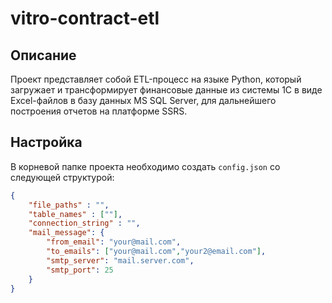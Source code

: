 # vitro-contract-etl

## Описание
Проект представляет собой ETL-процесс на языке Python, который загружает и трансформирует финансовые данные из системы 1C в виде Excel-файлов в базу данных MS SQL Server, для дальнейшего построения отчетов на платформе SSRS.

## Настройка

В корневой папке проекта необходимо создать `config.json` со следующей структурой:

```json
{
    "file_paths" : "",
    "table_names" : [""],
    "connection_string" : "",
    "mail_message": {
        "from_email": "your@mail.com",
        "to_emails": ["your@mail.com","your2@email.com"],
        "smtp_server": "mail.server.com",
        "smtp_port": 25
    }
}
```